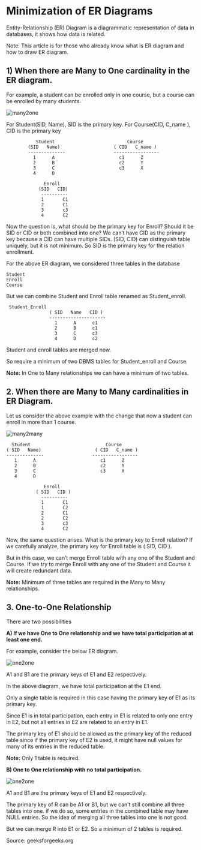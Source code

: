 # Minimization of ER Diagrams

Entity-Relationship (ER) Diagram is a diagrammatic representation of data in databases, it shows how data is related. 

Note: This article is for those who already know what is ER diagram and how to draw ER diagram. 

## 1) When there are Many to One cardinality in the ER diagram.

For example, a student can be enrolled only in one course, but a course can be enrolled by many students.

![many2one](https://media.geeksforgeeks.org/wp-content/cdn-uploads/gq/2015/07/many2one-300x115.png)

For Student(SID, Name), SID is the primary key.  For Course(CID, C_name ), CID is the primary key 

```
           Student                           Course 
        (SID   Name)                    ( CID   C_name )
        --------------                  -----------------
          1      A                        c1      Z
          2      B                        c2      Y
          3      C                        c3      X
          4      D

              Enroll 
            (SID   CID)
             ----------
             1       C1
             2       C1
             3       c3
             4       C2
```

Now the question is, what should be the primary key for Enroll? Should it be SID or CID or both combined into one? We can’t have CID as the primary key because a CID can have multiple SIDs. (SID, CID) can distinguish table uniquely, but it is not minimum.  So SID is the primary key for the relation enrollment. 

For the above ER diagram, we considered three tables in the database 
```
Student 
Enroll
Course
```
But we can combine Student and Enroll table renamed as Student_enroll. 
```
 Student_Enroll 
                ( SID   Name   CID )
                ---------------------
                  1      A      c1
                  2      B      c1
                  3      C      c3
                  4      D      c2
```
Student and enroll tables are merged now. 

So require a minimum of two DBMS tables for Student_enroll and Course. 

**Note:** In One to Many relationships we can have a minimum of two tables. 

## 2. When there are Many to Many cardinalities in ER Diagram.

Let us consider the above example with the change that now a student can enroll in more than 1 course. 

![many2many](https://media.geeksforgeeks.org/wp-content/cdn-uploads/gq/2015/07/many2many-300x115.png)

```
  Student                            Course
( SID   Name)                    ( CID   C_name )
--------------                  -----------------
   1      A                        c1      Z
   2      B                        c2      Y
   3      C                        c3      X
   4      D

              Enroll 
           ( SID   CID )
             ----------
             1       C1
             1       C2
             2       C1
             2       C2
             3       c3
             4       C2
```

Now, the same question arises. What is the primary key to Enroll relation? If we carefully analyze, the primary key for Enroll table is ( SID, CID ). 

But in this case, we can’t merge Enroll table with any one of the Student and Course. If we try to merge Enroll with any one of the Student and Course it will create redundant data. 

**Note:** Minimum of three tables are required in the Many to Many relationships. 

## 3. One-to-One Relationship 

There are two possibilities 

**A) If we have One to One relationship and we have total participation at at least one end.**

For example, consider the below ER diagram. 

![one2one](https://media.geeksforgeeks.org/wp-content/cdn-uploads/gq/2015/07/one2oneT1-300x115.png)

A1 and B1 are the primary keys of E1 and E2 respectively. 

In the above diagram, we have total participation at the E1 end. 

Only a single table is required in this case having the primary key of E1 as its primary key. 

Since E1 is in total participation, each entry in E1 is related to only one entry in E2, but not all entries in E2 are related to an entry in E1. 

The primary key of E1 should be allowed as the primary key of the reduced table since if the primary key of E2 is used, it might have null values for many of its entries in the reduced table. 

**Note:** Only 1 table is required. 

**B) One to One relationship with no total participation.**

![one2one](https://media.geeksforgeeks.org/wp-content/cdn-uploads/gq/2015/07/one2one-300x115.png)

A1 and B1 are the primary keys of E1 and E2 respectively. 

The primary key of R can be A1 or B1, but we can’t still combine all three tables into one. if we do so, some entries in the combined table may have NULL entries. So the idea of merging all three tables into one is not good. 

But we can merge R into E1 or E2.  So a minimum of 2 tables is required. 


Source: geeksforgeeks.org